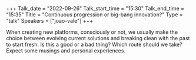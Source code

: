 +++
Talk_date = "2022-09-26"
Talk_start_time = "15:30"
Talk_end_time = "15:35"
Title = "Continuous progression or big-bang innovation?"
Type = "talk"
Speakers = ["joao-vale"]
+++

When creating new platforms, consciously or not, we usually make the choice between evolving current solutions and breaking clean with the past to start fresh. Is this a good or a bad thing? Which route should we take? Expect some musings and personal experiences.